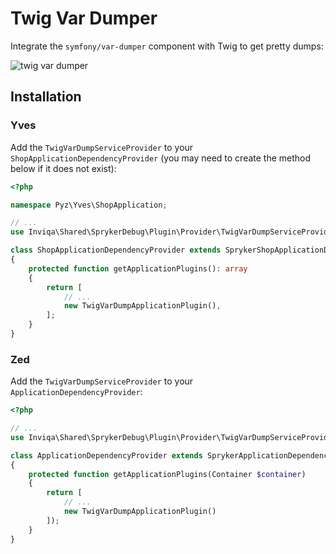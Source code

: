 Twig Var Dumper
===============

Integrate the `symfony/var-dumper` component with Twig to get pretty dumps:

![twig var dumper](https://symfony.com/doc/current/_images/01-simple.png)

Installation
------------

### Yves

Add the `TwigVarDumpServiceProvider` to your `ShopApplicationDependencyProvider` (you may need to create the method below if it does not exist):

```php
<?php

namespace Pyz\Yves\ShopApplication;

// ...
use Inviqa\Shared\SprykerDebug\Plugin\Provider\TwigVarDumpServiceProvider;

class ShopApplicationDependencyProvider extends SprykerShopApplicationDependencyProvider
{
    protected function getApplicationPlugins(): array
    {
        return [
            // ...
            new TwigVarDumpApplicationPlugin(),
        ];
    }
}
```

### Zed

Add the `TwigVarDumpServiceProvider` to your `ApplicationDependencyProvider`:

```php
<?php

// ...
use Inviqa\Shared\SprykerDebug\Plugin\Provider\TwigVarDumpServiceProvider;

class ApplicationDependencyProvider extends SprykerApplicationDependencyProvider
{
    protected function getApplicationPlugins(Container $container)
    {
        return [
            // ...
            new TwigVarDumpApplicationPlugin()
        ]);
    }
}
```
